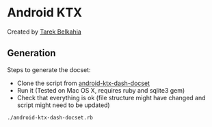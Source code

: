 Android KTX
=======================

Created by [Tarek Belkahia](https://github.com/tokou)

## Generation

Steps to generate the docset:
* Clone the script from [android-ktx-dash-docset](https://github.com/tokou/android-ktx-dash-docset)
* Run it (Tested on Mac OS X, requires ruby and sqlite3 gem)
* Check that everything is ok (file structure might have changed and script might need to be updated)

```
./android-ktx-dash-docset.rb
```
